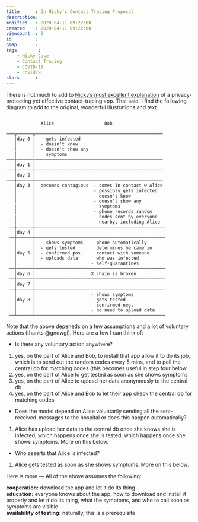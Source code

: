 ```yaml
---
title      : On Nicky’s Contact Tracing Proposal
description: 
modified   : 2020-04-11 09:22:00
created    : 2020-04-11 09:22:00
viewcount  : 0
id         : 
gmap       : 
tags        :
    - Nicky Case
    - Contact Tracing
    - COVID-19
    - Covid19
stars      : 
---
```


There is not much to add to [Nicky’s most excellent explanation](https://ncase.me/contact-tracing/) of a privacy-protecting yet effective contact-tracing app. That said, I find the following diagram to add to the original, wonderful illustrations and text.

```
                                                              
             Alice                   Bob                      
                                                              
═══╦══════╦════════════════════════════════════════════════   
   │day 0 │  - gets infected
   │      │  - doesn't know
   |      |  - doesn't show any
   |      |    symptoms
───┼──────┼────────────────────────────────────────────────   
   │day 1 │                                                   
───┼──────┼────────────────────────────────────────────────   
   │day 2 │                                                   
───┼──────┼────────────────────────────────────────────────   
   │day 3 │  becomes contagious  - comes in contact w Alice    
   │      │                      - possibly gets infected
   │      │                      - doesn't know
   |      |                      - doesn't show any
   |      |                        symptoms
   |      |                      - phone records random 
   |      |                        codes sent by everyone 
   |      |                        nearby, including Alice
 ──┼──────┼─────────────────────────────────────────────────  
   │day 4 │                                                   
 ──┼──────┼─────────────────────────────────────────────────  
   │      │  - shows symptoms   - phone automatically         
   │      │  - gets tested        determines he came in         
   │day 5 │  - confirmed pos.     contact with someone          
   │      │  - uploads data       who was infected              
   │      │                     - self-quarantines            
 ──┼──────┼─────────────────────────────────────────────────  
   │day 6 │                     X chain is broken             
 ──┼──────┼─────────────────────────────────────────────────  
   │day 7 │                                                   
 ──┼──────┼─────────────────────────────────────────────────  
   │      │                     - shows symptoms              
   │day 8 │                     - gets tested                 
   │      │                     - confirmed neg.              
   │      │                     - no need to upload data      
 ──┴──────┴─────────────────────────────────────────────────  
 ```

 Note that the above depeneds on a few assumptions and a lot of voluntary actions (thanks @gnowgi). Here are a few I can think of:

- Is there any voluntary action anywhere?
1. yes, on the part of Alice and Bob, to install that app allow it to do its job, which is to send out the random codes every 5 mins, and to poll the central db for matching codes (this becomes useful in step four below
2. yes, on the part of Alice to get tested as soon as she shows symptoms
3. yes, on the part of Alice to upload her data anonymously to the central db
4. yes, on the part of Alice and Bob to let their app check the central db for matching codes

- Does the model depend on Alice voluntarily sending all the sent-received-messages to the hospital or does this happen automatically?
1. Alice has upload her data to the central db once she knows she is infected, which happens once she is tested, which happens once she shows symptoms. More on this below.

- Who asserts that Alice is infected?
1. Alice gets tested as soon as she shows symptoms. More on this below.

Here is more — All of the above assumes the following:

**cooperation:** download the app and let it do its thing  
**education:** everyone knows about the app, how to download and install it properly and let it do its thing, what the symptoms, and who to call soon as symptoms are visible  
**availability of testing:** naturally, this is a prerequisite